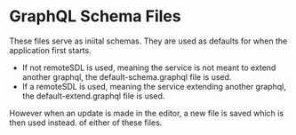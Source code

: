 # GraphQL Schema Files
These files serve as iniital schemas. They are used as defaults for when the application first starts.

- If not remoteSDL is used, meaning the service is not meant to extend another graphql, the default-schema.graphql file is used.
- If a remoteSDL is used, meaning the service extending another graphql, the default-extend.graphql file is used.

However when an update is made in the editor, a new file is saved which is then used instead. of either of these files.

